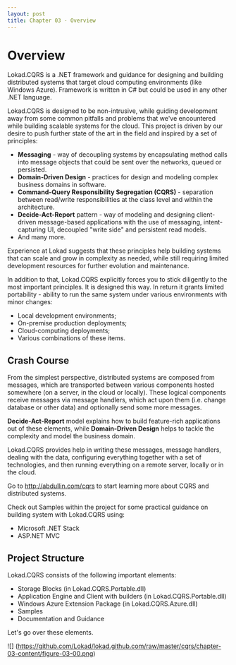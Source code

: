 ```yaml
---
layout: post
title: Chapter 03 - Overview
---
```


# Overview
Lokad.CQRS is a .NET framework and guidance for designing and building distributed systems that target cloud computing environments (like Windows Azure). Framework is written in C# but could be used in any other .NET language.

Lokad.CQRS is designed to be non-intrusive, while guiding development away from some common pitfalls and problems that we've encountered while building scalable systems for the cloud.
This project is driven by our desire to push further state of the art in the field and inspired by a set of principles:

* **Messaging** - way of decoupling systems by encapsulating method calls into message objects that could be sent over the networks, queued or persisted.
* **Domain-Driven Design** - practices for design and modeling complex business domains in software.
* **Command-Query Responsibility Segregation (CQRS)** - separation between read/write responsibilities at the class level and within the architecture.
* **Decide-Act-Report** pattern - way of modeling and designing client-driven message-based applications with the use of messaging, intent-capturing UI, decoupled "write side" and persistent read models.
* And many more.

Experience at Lokad suggests that these principles help building systems that can scale and grow in complexity as needed, while still requiring limited development resources for further evolution and maintenance. 

In addition to that, Lokad.CQRS explicitly forces you to stick diligently to the most important principles. It is designed this way. In return it grants limited portability - ability to run the same system under various environments with minor changes:

* Local development environments;
* On-premise production deployments;
* Cloud-computing deployments;
* Various combinations of these items.



## Crash Course
From the simplest perspective, distributed systems are composed from messages, which are transported between various components hosted somewhere (on a server, in the cloud or locally). These logical components receive messages via message handlers, which act upon them (i.e. change database or other data) and optionally send some more messages. 

**Decide-Act-Report** model explains how to build feature-rich applications out of these elements, while **Domain-Driven Design** helps to tackle the complexity and model the business domain.

Lokad.CQRS provides help in writing these messages, message handlers, dealing with the data, configuring everything together with a set of technologies, and then running everything on a remote server, locally or in the cloud.

Go to <http://abdullin.com/cqrs> to start learning more about CQRS and distributed systems. 

Check out Samples within the project for some practical guidance on building system with Lokad.CQRS using:

* Microsoft .NET Stack
* ASP.NET MVC


## Project Structure
Lokad.CQRS consists of the following important elements:

* Storage Blocks (in Lokad.CQRS.Portable.dll)
* Application Engine and Client with builders (in Lokad.CQRS.Portable.dll)
* Windows Azure Extension Package (in Lokad.CQRS.Azure.dll)
* Samples
* Documentation and Guidance

Let's go over these elements.

![] (https://github.com/Lokad/lokad.github.com/raw/master/cqrs/chapter-03-content/figure-03-00.png)
